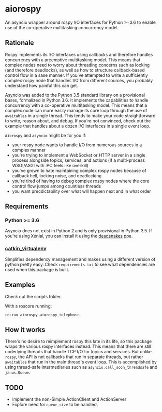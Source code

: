 # aiorospy

An asyncio wrapper around rospy I/O interfaces for Python >=3.6 to enable use of the co-operative multitasking concurrency model.


## Rationale

Rospy implements its I/O interfaces using callbacks and therefore handles concurrency with a preemptive multitasking model. This means that complex nodes need to worry about threading concerns such as locking (and therefore deadlocks), as well as how to structure callback-based control flow in a sane manner. If you've attempted to write a sufficiently complex rospy node that handles I/O from different sources, you probably understand how painful this can get.

Asyncio was added to the Python 3.5 standard library on a provisional bases, formalized in Python 3.6. It implements the capabilities to handle concurrency with a co-operative multitasking model. This means that a complex node can more easily manage its core loop through the use of `awaitables` in a single thread. This tends to make your code straightforward to write, reason about, and debug. If you're not convinced, check out the example that handles about a dozen I/O interfaces in a single event loop.

`Aiorospy` and `asyncio` might be for you if:
- your rospy node wants to handle I/O from numerous sources in a complex manner
- you're trying to implement a WebSocket or HTTP server in a single process alongside topics, services, and actions (if a multi-process WSGI/ASGI with IPC feels like overkill)
- you've grown to hate maintaining complex rospy nodes because of callback hell, locking noise, and deadlocking
- you're tired of having to debug complex rospy nodes where the core control flow jumps among countless threads
- you want precdictability over what will happen next and in what order

## Requirements

### Python >= 3.6
Asyncio does not exist in Python 2 and is only provisional in Python 3.5.  If you're using Xenial, you can install it using the [deadsnakes](https://launchpad.net/~deadsnakes/+archive/ubuntu/ppa) ppa.

### [catkin_virtualenv](https://github.com/locusrobotics/catkin_virtualenv)
Simplifies dependency management and makes using a different version of python pretty easy. Check `requirements.txt` to see what dependencies are used when this package is built.

## Examples

Check out the scripts folder.

With a roscore running:

```
rosrun aiorospy aiorospy_telephone
```

## How it works
There's no desire to reimplement rospy this late in its life, so this package wraps the various rospy interfaces instead. This means that there are still underlying threads that handle TCP I/O for topics and services. But unlike `rospy`, the API is not callbacks that run in separate threads, but rather `awaitables` that run in the main thread's event loop.  This is accomplished by using thread-safe intermediaries such as `asyncio.call_soon_threadsafe` and `janus.Queue`.


## TODO
- Implement the non-Simple ActionClient and ActionServer
- Explore need for `queue_size` to be handled.
